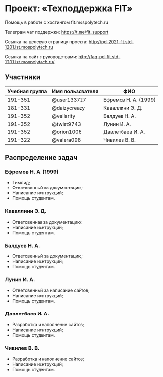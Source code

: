 # Проект: «Техподдержка FIT»

Помощь в работе с хостингом fit.mospolytech.ru

Телеграм чат поддержки: https://t.me/fit_support

Ссылка на целевую страницу проекта: http://pd-2021-fit.std-1201.ist.mospolytech.ru

Ссылка на сайт с руководствами: http://faq-pd-fit.std-1201.ist.mospolytech.ru/

## Участники

| Учебная группа | Имя пользователя | ФИО                      |
|----------------|------------------|--------------------------|
| 191-351        | @user133727      | Ефремов Н. А. (1999)     |
| 181-331        | @daizycreazy     | Каваллини Э. Д.          |
| 191-352        | @vellarity       | Балдуев Н. А.            |
| 191-352        | @twist9743       | Лунин И. А.              |
| 191-352        | @orion1006       | Давлетбаев И. А.         |
| 191-322        | @valera098       | Чивилев В. В.            |

## Распределение задач

### Ефремов Н. А. (1999)

* Тимлид;
* Ответсвенный за документацию;
* Написание иснтрукций;
* Помощь студентам.

### Каваллини Э. Д.

* Ответсвенная за документацию;
* Написание иснтрукций;
* Помощь студентам.

### Балдуев Н. А. 

* Ответсвенный за документацию;
* Написание иснтрукций;
* Помощь студентам.

### Лунин И. А.

* Ответсвенный за написание сайтов;
* Написание иснтрукций;
* Помощь студентам.

### Давлетбаев И. А.

* Разработка и наполнение сайтов;
* Написание иснтрукций;
* Помощь студентам.

### Чивилев В. В.

* Разработка и наполнение сайтов;
* Написание иснтрукций;
* Помощь студентам.


